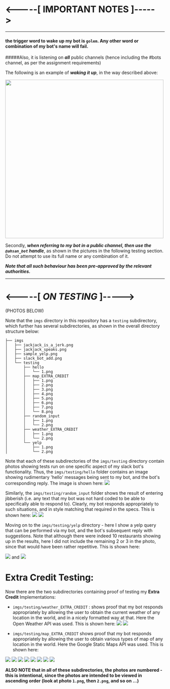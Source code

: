 # <-----[  **IMPORTANT NOTES** ]----->
***


#### the trigger word to wake up my bot is `golem`. Any other word or combination of my bot's name will fail.


#####Also, it is listening on ***all*** public channels (hence including the #bots channel, as per the assignment requirements)

The following is an example of ***waking it up***, in the way described above:

<img src="https://raw.githubusercontent.com/ahsanazim/slackattack/master/imgs/testing/waking_up/1.PNG" width="500">

Secondly, ***when referring to my bot in a public channel, then use the `@ahsan_bot` handle***, as shown in the pictures in the following testing section. Do not attempt to use its full name or any combination of it.

***Note that all such behaviour has been pre-approved by the relevant authorities.***


***

# <-----[ ***ON TESTING*** ]----->

(PHOTOS BELOW)

Note that the `imgs` directory in this repository has a `testing` subdirectory, which further has several subdirectories, as shown in the overall directory structure below:

```
├── imgs
│   ├── jackjack_is_a_jerk.png
│   ├── jackjack_speaks.png
│   ├── sample_yelp.png
│   ├── slack_bot_add.png
│   └── testing
│       ├── hello
│       │   └── 1.png
│       ├── map_EXTRA_CREDIT
│       │   ├── 1.png
│       │   ├── 2.png
│       │   ├── 3.png
│       │   ├── 4.png
│       │   ├── 5.png
│       │   ├── 6.png
│       │   ├── 7.png
│       │   └── 8.png
│       ├── random_input
│       │   ├── 1.png
│       │   └── 2.png
│       ├── weather_EXTRA_CREDIT
│       │   ├── 1.png
│       │   └── 2.png
│       └── yelp
│           ├── 1.png
│           └── 2.png

```

Note that each of these subdirectories of the `imgs/testing` directory contain photos showing tests run on one specific aspect of my slack bot's functionality. Thus, the `imgs/testing/hello` folder contains an image showing rudimentary 'hello' messages being sent to my bot, and the bot's corresponding reply. The image is shown here:
![](imgs/testing/hello/1.png)

Similarly, the `imgs/testing/random_input` folder shows the result of entering jibberish (i.e. any text that my bot was not hard coded to be able to specifically able to respond to). Clearly, my bot responds appropriately to such situations, and in style matching that required in the specs. This is shown here:
![](imgs/testing/random_input/1.png)
![](imgs/testing/random_input/2.png)

Moving on to the `imgs/testing/yelp` directory - here I show a yelp query that can be performed via my bot, and the bot's subsequent reply with suggestions. Note that although there were indeed 10 restaurants showing up in the results, here I did not include the remaining 2 or 3 in the photo, since that would have been rather repetitive. This is shown here:

![](imgs/testing/yelp/1.png)
and
![](imgs/testing/yelp/2.png)

# Extra Credit Testing:

Now there are the two subdirectories containing proof of testing my **Extra Credit** Implementations:

- `imgs/testing/weather_EXTRA_CREDIT` : shows proof that my bot responds appropriately by allowing the user to obtain the current weather of any location in the world, and in a nicely formatted way at that. Here the Open Weather API was used. This is shown here:
![](imgs/testing/weather_EXTRA_CREDIT/1.png)
![](imgs/testing/weather_EXTRA_CREDIT/2.png)

- `imgs/testing/map_EXTRA_CREDIT` shows proof that my bot responds appropriately by allowing the user to obtain various types of map of any location in the world. Here the Google Static Maps API was used. This is shown here:

![](imgs/testing/map_EXTRA_CREDIT/1.png)
![](imgs/testing/map_EXTRA_CREDIT/2.png)
![](imgs/testing/map_EXTRA_CREDIT/3.png)
![](imgs/testing/map_EXTRA_CREDIT/4.png)
![](imgs/testing/map_EXTRA_CREDIT/5.png)
![](imgs/testing/map_EXTRA_CREDIT/6.png)
![](imgs/testing/map_EXTRA_CREDIT/7.png)
![](imgs/testing/map_EXTRA_CREDIT/8.png)

**ALSO NOTE that in all of these subdirectories, the photos are numbered - this is intentional, since the photos are intended to be viewed in ascending order (look at photo `1.png`, then `2.png`, and so on ...)**
